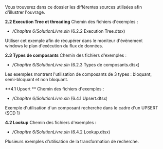 Vous trouverez dans ce dossier les différentes sources utilisées afin d'illustrer l'ouvrage.

**2.2 Execution Tree et threading**
Chemin des fichiers d'exemples : 

- */Chapitre 6/SolutionLivre.sln* (6.2.2 Execution Tree.dtsx)

Utiliser cet exemple afin de récupérer dans le moniteur d'évènement windows le plan d'exécution du flux de données.



**2.3 Types de composants**
Chemin des fichiers d'exemples : 

- */Chapitre 6/SolutionLivre.sln* (6.2.3 Types de composants.dtsx)

Les exemples montrent l'utilisation de composants de 3 types : bloquant, semi-bloquant et non bloquant.



**4.1 Upsert **
Chemin des fichiers d'exemples : 

- */Chapitre 6/SolutionLivre.sln* (6.4.1 Upsert.dtsx)

Exemple d'utilisation d'un composant recherche dans le cadre d'un UPSERT (SCD 1)



**4.2 Lookup**
Chemin des fichiers d'exemples : 

- */Chapitre 6/SolutionLivre.sln* (6.4.2 Lookup.dtsx)

Plusieurs exemples d'utilisation de la transformation de recherche.
